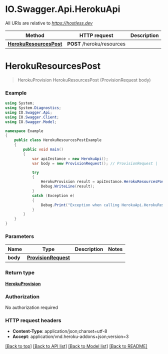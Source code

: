 # IO.Swagger.Api.HerokuApi

All URIs are relative to *https://hostless.dev*

Method | HTTP request | Description
------------- | ------------- | -------------
[**HerokuResourcesPost**](HerokuApi.md#herokuresourcespost) | **POST** /heroku/resources | 


<a name="herokuresourcespost"></a>
# **HerokuResourcesPost**
> HerokuProvision HerokuResourcesPost (ProvisionRequest body)



### Example
```csharp
using System;
using System.Diagnostics;
using IO.Swagger.Api;
using IO.Swagger.Client;
using IO.Swagger.Model;

namespace Example
{
    public class HerokuResourcesPostExample
    {
        public void main()
        {
            var apiInstance = new HerokuApi();
            var body = new ProvisionRequest(); // ProvisionRequest | 

            try
            {
                HerokuProvision result = apiInstance.HerokuResourcesPost(body);
                Debug.WriteLine(result);
            }
            catch (Exception e)
            {
                Debug.Print("Exception when calling HerokuApi.HerokuResourcesPost: " + e.Message );
            }
        }
    }
}
```

### Parameters

Name | Type | Description  | Notes
------------- | ------------- | ------------- | -------------
 **body** | [**ProvisionRequest**](ProvisionRequest.md)|  | 

### Return type

[**HerokuProvision**](HerokuProvision.md)

### Authorization

No authorization required

### HTTP request headers

 - **Content-Type**: application/json;charset=utf-8
 - **Accept**: application/vnd.heroku-addons+json;version=3

[[Back to top]](#) [[Back to API list]](../README.md#documentation-for-api-endpoints) [[Back to Model list]](../README.md#documentation-for-models) [[Back to README]](../README.md)

